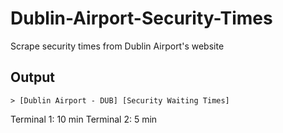 # Dublin-Airport-Security-Times
Scrape security times from Dublin Airport's website


## Output
	> [Dublin Airport - DUB] [Security Waiting Times]
Terminal 1: 10 min
Terminal 2: 5 min
